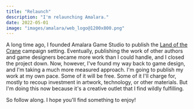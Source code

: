 ```yaml
---
title: "Relaunch"
description: "I'm relaunching Amalara."
date: 2022-05-01
image: "images/amalara/web_logo@1200x800.png"
---
```


A long time ago, I founded Amalara Game Studio to publish the [Land of the Crane](/posts/lotc/) campaign setting. Eventually, publishing the work of other authors and game designers became more work than I could handle, and I closed the project down. Now, however, I've found my way back to game design, and I'm taking a much more measured approach. I'm going to publish my work at my own pace. Some of it will be free. Some of it I'll charge for, mostly to recoup investment in artwork, technology, or other materials. But I'm doing this now because it's a creative outlet that I find wildly fulfilling.

So follow along. I hope you'll find something to enjoy!
